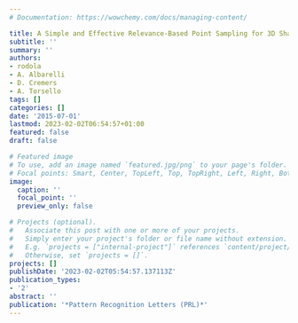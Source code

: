 ```yaml
---
# Documentation: https://wowchemy.com/docs/managing-content/

title: A Simple and Effective Relevance-Based Point Sampling for 3D Shapes
subtitle: ''
summary: ''
authors:
- rodola
- A. Albarelli
- D. Cremers
- A. Torsello
tags: []
categories: []
date: '2015-07-01'
lastmod: 2023-02-02T06:54:57+01:00
featured: false
draft: false

# Featured image
# To use, add an image named `featured.jpg/png` to your page's folder.
# Focal points: Smart, Center, TopLeft, Top, TopRight, Left, Right, BottomLeft, Bottom, BottomRight.
image:
  caption: ''
  focal_point: ''
  preview_only: false

# Projects (optional).
#   Associate this post with one or more of your projects.
#   Simply enter your project's folder or file name without extension.
#   E.g. `projects = ["internal-project"]` references `content/project/deep-learning/index.md`.
#   Otherwise, set `projects = []`.
projects: []
publishDate: '2023-02-02T05:54:57.137113Z'
publication_types:
- '2'
abstract: ''
publication: '*Pattern Recognition Letters (PRL)*'
---
```

